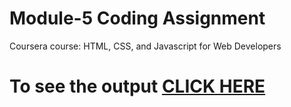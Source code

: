 
# Module-5 Coding Assignment

Coursera course: HTML, CSS, and Javascript for Web Developers

# To see the output [CLICK HERE](https://ganeshkokkera.github.io/resturant/index.html)
